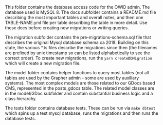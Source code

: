 This folder contains the database access code for the OWID admin. The database used is MySQL 8. The docs subfolder contains a README.md file describing the most important tables and overall notes, and then one TABLE-NAME.yml file per table describing the table in more detail. Use these docs before creating new migrations or writing queries.

The migration subfolder contains the pre-migrations-schema.sql file that describes the original Mysql database schema ca 2018. Building on this state, the various \*.ts files describe the migrations since then (the filenames are prefixed by unix timestamp so can be listed alphabetically to see the correct order). To create new migrations, run the `yarn createDbMigration` which will create a new migration file.

The model folder contains helper functions to query most tables (not all tables are used by the Grapher admin - some are used by auxiliary systems). The most complex models are those related to our GDocs based CMS, represented in the posts_gdocs table. The related model classes are in the model/GDoc subfolder and contain substantial business logic and a class hierarchy.

The tests folder contains database tests. These can be run via `make dbtest` which spins up a test mysql database, runs the migrations and then runs the database tests.
